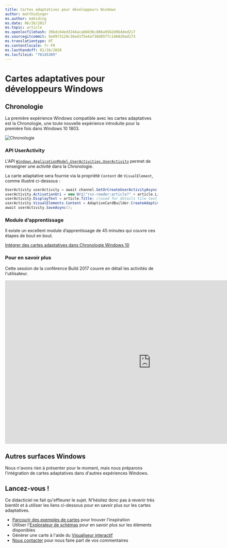 ```yaml
---
title: Cartes adaptatives pour développeurs Windows
author: matthidinger
ms.author: mahiding
ms.date: 06/26/2017
ms.topic: article
ms.openlocfilehash: 39bdc64ed3244aca68d36c886a9562d964ded217
ms.sourcegitcommit: 9a9973129c36a41f5e4af30d95ffc146820ad173
ms.translationtype: HT
ms.contentlocale: fr-FR
ms.lasthandoff: 01/16/2020
ms.locfileid: "76145389"
---
```

# <a name="adaptive-cards-for-windows-developers"></a>Cartes adaptatives pour développeurs Windows

## <a name="timeline"></a>Chronologie

La première expérience Windows compatible avec les cartes adaptatives est la Chronologie, une toute nouvelle expérience introduite pour la première fois dans Windows 10 1803. 

![Chronologie](media/windows/timeline.png)

### <a name="useractivity-api"></a>API UserActivity

L'API [`Windows.ApplicationModel.UserActivities.UserActivity`](https://docs.microsoft.com/uwp/api/windows.applicationmodel.useractivities.useractivity) permet de renseigner une activité dans la Chronologie.

La carte adaptative sera fournie via la propriété `Content` de `VisualElement`, comme illustré ci-dessous :

```csharp
UserActivity userActivity = await channel.GetOrCreateUserActivityAsync(activityId, new HostName("contoso.com"));
userActivity.ActivationUri = new Uri("rss-reader:article?" + article.Link);
userActivity.DisplayText = article.Title; //used for details tile text
userActivity.VisualElements.Content = AdaptiveCardBuilder.CreateAdaptiveCardFromJson(jsonString);
await userActivity.SaveAsync();
```

### <a name="learning-module"></a>Module d’apprentissage

Il existe un excellent module d’apprentissage de 45 minutes qui couvre ces étapes de bout en bout.

[Intégrer des cartes adaptatives dans Chronologie Windows 10](https://docs.microsoft.com/learn/modules/integrate-app-into-windows-10-timeline/)

### <a name="learn-more"></a>Pour en savoir plus

Cette session de la conférence Build 2017 couvre en détail les activités de l'utilisateur.

<iframe src="https://channel9.msdn.com/Events/Build/2017/B8108/player" width="960" height="540" allowFullScreen frameBorder="0"></iframe>

## <a name="other-windows-surfaces"></a>Autres surfaces Windows
Nous n'avons rien à présenter pour le moment, mais nous préparons l'intégration de cartes adaptatives dans d'autres expériences Windows.

## <a name="dive-in"></a>Lancez-vous !

Ce didacticiel ne fait qu'effleurer le sujet. N'hésitez donc pas à revenir très bientôt et à utiliser les liens ci-dessous pour en savoir plus sur les cartes adaptatives.

* [Parcourir des exemples de cartes](http://adaptivecards.io/samples/) pour trouver l'inspiration
* Utiliser l'[Explorateur de schémas](http://adaptivecards.io/explorer) pour en savoir plus sur les éléments disponibles
* Générer une carte à l'aide du [Visualiseur interactif](http://adaptivecards.io/visualizer/index.html?hostApp=Skype)
* [Nous contacter](http://adaptivecards.io/connect) pour nous faire part de vos commentaires
